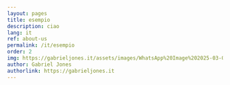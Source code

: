 ```yaml
---
layout: pages
title: esempio
description: ciao
lang: it
ref: about-us
permalink: /it/esempio
order: 2
img: https://gabrieljones.it/assets/images/WhatsApp%20Image%202025-03-05%20at%2008.18.07.jpeg
author: Gabriel Jones
authorlink: https://gabrieljones.it
---
```

